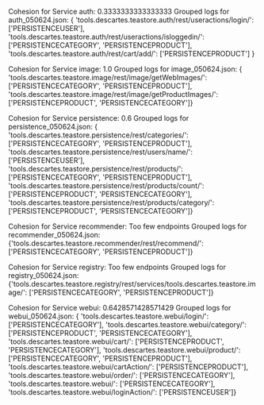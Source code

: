 Cohesion for Service auth: 0.3333333333333333
Grouped logs for auth_050624.json: {
'tools.descartes.teastore.auth/rest/useractions/login/': ['PERSISTENCEUSER'],
'tools.descartes.teastore.auth/rest/useractions/isloggedin/': ['PERSISTENCECATEGORY', 'PERSISTENCEPRODUCT'],
'tools.descartes.teastore.auth/rest/cart/add/': ['PERSISTENCEPRODUCT']
}

Cohesion for Service image: 1.0
Grouped logs for image_050624.json: {
'tools.descartes.teastore.image/rest/image/getWebImages/': ['PERSISTENCECATEGORY', 'PERSISTENCEPRODUCT'],
'tools.descartes.teastore.image/rest/image/getProductImages/': ['PERSISTENCEPRODUCT', 'PERSISTENCECATEGORY']}

Cohesion for Service persistence: 0.6
Grouped logs for persistence_050624.json: {
'tools.descartes.teastore.persistence/rest/categories/': ['PERSISTENCECATEGORY', 'PERSISTENCEPRODUCT'],
'tools.descartes.teastore.persistence/rest/users/name/': ['PERSISTENCEUSER'],
'tools.descartes.teastore.persistence/rest/products/': ['PERSISTENCECATEGORY', 'PERSISTENCEPRODUCT'],
'tools.descartes.teastore.persistence/rest/products/count/': ['PERSISTENCEPRODUCT', 'PERSISTENCECATEGORY'],
'tools.descartes.teastore.persistence/rest/products/category/': ['PERSISTENCEPRODUCT', 'PERSISTENCECATEGORY']}

Cohesion for Service recommender: Too few endpoints
Grouped logs for recommender_050624.json: {'tools.descartes.teastore.recommender/rest/recommend/': ['PERSISTENCECATEGORY', 'PERSISTENCEPRODUCT']}

Cohesion for Service registry: Too few endpoints
Grouped logs for registry_050624.json: {'tools.descartes.teastore.registry/rest/services/tools.descartes.teastore.image/': ['PERSISTENCECATEGORY', 'PERSISTENCEPRODUCT']}

Cohesion for Service webui: 0.6428571428571429
Grouped logs for webui_050624.json: {
'tools.descartes.teastore.webui/login/': ['PERSISTENCECATEGORY'],
'tools.descartes.teastore.webui/category/': ['PERSISTENCEPRODUCT', 'PERSISTENCECATEGORY'],
'tools.descartes.teastore.webui/cart/': ['PERSISTENCEPRODUCT', 'PERSISTENCECATEGORY'],
'tools.descartes.teastore.webui/product/': ['PERSISTENCECATEGORY', 'PERSISTENCEPRODUCT'],
'tools.descartes.teastore.webui/cartAction/': ['PERSISTENCEPRODUCT'],
'tools.descartes.teastore.webui/order/': ['PERSISTENCECATEGORY'],
'tools.descartes.teastore.webui/': ['PERSISTENCECATEGORY'],
'tools.descartes.teastore.webui/loginAction/': ['PERSISTENCEUSER']}

